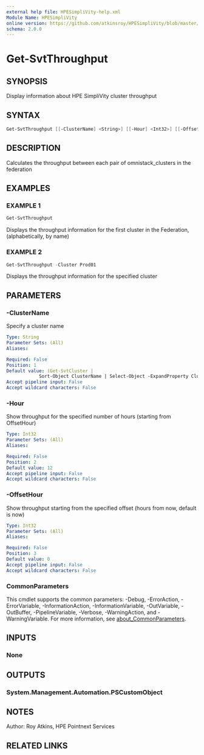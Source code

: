 ```yaml
---
external help file: HPESimpliVity-help.xml
Module Name: HPESimpliVity
online version: https://github.com/atkinsroy/HPESimpliVity/blob/master/docs/Get-SvtDatastoreComputeNode.md
schema: 2.0.0
---
```


# Get-SvtThroughput

## SYNOPSIS

Display information about HPE SimpliVity cluster throughput

## SYNTAX

```PowerShell
Get-SvtThroughput [[-ClusterName] <String>] [[-Hour] <Int32>] [[-OffsetHour] <Int32>] [<CommonParameters>]
```

## DESCRIPTION

Calculates the throughput between each pair of omnistack_clusters in the federation

## EXAMPLES

### EXAMPLE 1

```PowerShell
Get-SvtThroughput
```

Displays the throughput information for the first cluster in the Federation, (alphabetically,
by name)

### EXAMPLE 2

```PowerShell
Get-SvtThroughput -Cluster Prod01
```

Displays the throughput information for the specified cluster

## PARAMETERS

### -ClusterName

Specify a cluster name

```yaml
Type: String
Parameter Sets: (All)
Aliases:

Required: False
Position: 1
Default value: (Get-SvtCluster | 
            Sort-Object ClusterName | Select-Object -ExpandProperty ClusterName -First 1)
Accept pipeline input: False
Accept wildcard characters: False
```

### -Hour

Show throughput for the specified number of hours (starting from OffsetHour)

```yaml
Type: Int32
Parameter Sets: (All)
Aliases:

Required: False
Position: 2
Default value: 12
Accept pipeline input: False
Accept wildcard characters: False
```

### -OffsetHour

Show throughput starting from the specified offset (hours from now, default is now)

```yaml
Type: Int32
Parameter Sets: (All)
Aliases:

Required: False
Position: 3
Default value: 0
Accept pipeline input: False
Accept wildcard characters: False
```

### CommonParameters

This cmdlet supports the common parameters: -Debug, -ErrorAction, -ErrorVariable, -InformationAction, -InformationVariable, -OutVariable, -OutBuffer, -PipelineVariable, -Verbose, -WarningAction, and -WarningVariable. For more information, see [about_CommonParameters](http://go.microsoft.com/fwlink/?LinkID=113216).

## INPUTS

### None

## OUTPUTS

### System.Management.Automation.PSCustomObject

## NOTES

Author: Roy Atkins, HPE Pointnext Services

## RELATED LINKS
